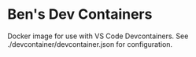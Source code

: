 # Ben's Dev Containers

Docker image for use with VS Code Devcontainers. See ./devcontainer/devcontainer.json for configuration.
